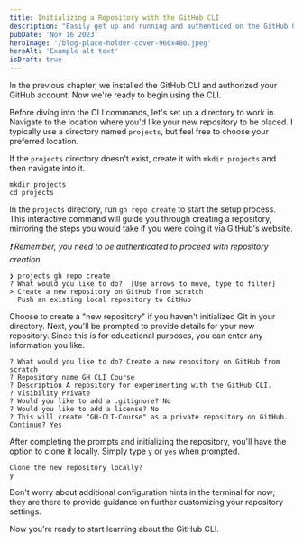 ```yaml
---
title: Initializing a Repository with the GitHub CLI
description: "Easily get up and running and authenticed on the GitHub CLI."
pubDate: 'Nov 16 2023'
heroImage: '/blog-place-holder-cover-960x480.jpeg'
heroAlt: 'Example alt text'
isDraft: true
---
```


In the previous chapter, we installed the GitHub CLI and authorized your GitHub account. Now we're ready to begin using the CLI.

Before diving into the CLI commands, let's set up a directory to work in. Navigate to the location where you'd like your new repository to be placed. I typically use a directory named `projects`, but feel free to choose your preferred location.

If the `projects` directory doesn't exist, create it with `mkdir projects` and then navigate into it.

```shell
mkdir projects
cd projects
```

In the `projects` directory, run `gh repo create` to start the setup process. This interactive command will guide you through creating a repository, mirroring the steps you would take if you were doing it via GitHub's website.

_❗ Remember, you need to be authenticated to proceed with repository creation._

```shell
❯ projects gh repo create
? What would you like to do?  [Use arrows to move, type to filter]
> Create a new repository on GitHub from scratch
  Push an existing local repository to GitHub
```

Choose to create a "new repository" if you haven't initialized Git in your directory. Next, you'll be prompted to provide details for your new repository. Since this is for educational purposes, you can enter any information you like.

```shell
? What would you like to do? Create a new repository on GitHub from scratch
? Repository name GH CLI Course
? Description A repository for experimenting with the GitHub CLI.
? Visibility Private
? Would you like to add a .gitignore? No
? Would you like to add a license? No
? This will create "GH-CLI-Course" as a private repository on GitHub. Continue? Yes
```

After completing the prompts and initializing the repository, you'll have the option to clone it locally. Simply type `y` or `yes` when prompted.

```shell
Clone the new repository locally?
y
```

Don't worry about additional configuration hints in the terminal for now; they are there to provide guidance on further customizing your repository settings.

Now you're ready to start learning about the GitHub CLI.
